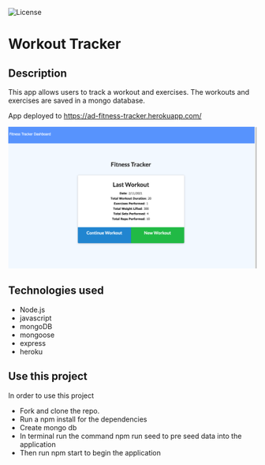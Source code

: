 ![License](https://img.shields.io/badge/License-MIT-blue.svg?style=plastic)

# Workout Tracker

## Description

This app allows users to track a workout and exercises. The workouts and exercises are saved in a mongo database.

App deployed to https://ad-fitness-tracker.herokuapp.com/

![screenshot](workout-1.png)

## Technologies used

- Node.js
- javascript
- mongoDB
- mongoose
- express
- heroku

## Use this project

In order to use this project

- Fork and clone the repo.
- Run a npm install for the dependencies
- Create mongo db
- In terminal run the command npm run seed to pre seed data into the application
- Then run npm start to begin the application
